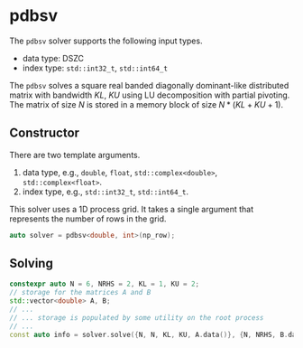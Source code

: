 # pdbsv

The `pdbsv` solver supports the following input types.

* data type: DSZC
* index type: `std::int32_t`, `std::int64_t`

The `pdbsv` solves a square real banded diagonally dominant-like distributed matrix with bandwidth $KL$, $KU$ using LU decomposition with partial pivoting.
The matrix of size $N$ is stored in a memory block of size $N*(KL+KU+1)$.

## Constructor

There are two template arguments.

1. data type, e.g., `double`, `float`, `std::complex<double>`, `std::complex<float>`.
2. index type, e.g., `std::int32_t`, `std::int64_t`.

This solver uses a 1D process grid.
It takes a single argument that represents the number of rows in the grid.

```cpp
auto solver = pdbsv<double, int>(np_row);
```

## Solving

```cpp
constexpr auto N = 6, NRHS = 2, KL = 1, KU = 2;
// storage for the matrices A and B
std::vector<double> A, B;
// ...
// ... storage is populated by some utility on the root process
// ...
const auto info = solver.solve({N, N, KL, KU, A.data()}, {N, NRHS, B.data()});
```
